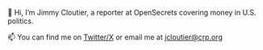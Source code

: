 👋 Hi, I’m Jimmy Cloutier, a reporter at OpenSecrets covering money in U.S. politics.

📫 You can find me on [Twitter/X](https://twitter.com/jrcloutier) or email me at [jcloutier@crp.org](mailto:jcloutier@opensecrets.org)

<!---
jrcloutier/jrcloutier is a ✨ special ✨ repository because its `README.md` (this file) appears on your GitHub profile.
You can click the Preview link to take a look at your changes.
--->
